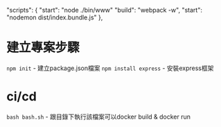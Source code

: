   "scripts": {
    "start": "node ./bin/www"
    "build": "webpack -w",
    "start": "nodemon dist/index.bundle.js"
  },
# 建立專案步驟

`npm init` - 建立package.json檔案
`npm install express` - 安裝express框架

# ci/cd
`bash bash.sh` - 跟目錄下執行該檔案可以docker build & docker run 